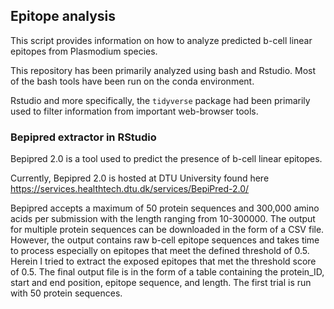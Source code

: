 ## Epitope analysis 
This script provides information on how to analyze predicted b-cell linear epitopes from Plasmodium species.

This repository has been primarily analyzed using bash and Rstudio. Most of the bash tools have been run on the conda environment. 

Rstudio and more specifically, the ```tidyverse``` package had been primarily used to filter information from important web-browser tools.



### Bepipred extractor in RStudio 
Bepipred 2.0 is a tool used to predict the presence of b-cell linear epitopes. 

Currently, Bepipred 2.0 is hosted at DTU University found here https://services.healthtech.dtu.dk/services/BepiPred-2.0/

Bepipred accepts a maximum of 50 protein sequences and  300,000 amino acids per submission with the length ranging from 10-300000.  The output for multiple protein sequences 
can be downloaded in the form of a CSV file. However, the output contains raw b-cell epitope sequences and takes time to process especially on epitopes that meet the defined 
threshold of 0.5. Herein I tried to extract the exposed epitopes that met the threshold score of 0.5. The final output file is in the form of a table containing 
the protein_ID, start and end position, epitope sequence, and length.  The first trial is run with 50 protein sequences. 

